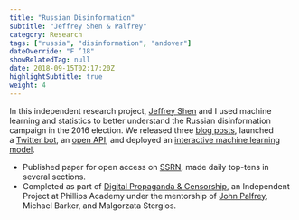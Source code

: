 ```yaml
---
title: "Russian Disinformation"
subtitle: "Jeffrey Shen & Palfrey"
category: Research
tags: ["russia", "disinformation", "andover"]
dateOverride: "F ’18"
showRelatedTag: null
date: 2018-09-15T02:17:20Z
highlightSubtitle: true
weight: 4
---
```


In this independent research project, [Jeffrey Shen](http://jeffreyshen.com/) and I used machine learning and statistics to better understand the Russian disinformation campaign in the 2016 election. We released three [blog posts](https://dpclab.org/russia/), launched a [Twitter bot](https://twitter.com/TrackTheTrolls), an [open API](https://dpclab.org/russia/machine-learning-troll-detection/), and deployed an [interactive machine learning model](https://dpclab.org/russia/troll-explorer/).

- Published paper for open access on [SSRN](https://papers.ssrn.com/sol3/papers.cfm?abstract_id=3266193), made daily top-tens in several sections.
- Completed as part of [Digital Propaganda & Censorship](https://dpclab.org/), an Independent Project at Phillips Academy under the mentorship of [John Palfrey](https://en.wikipedia.org/wiki/John_Palfrey), Michael Barker, and Malgorzata Stergios.
